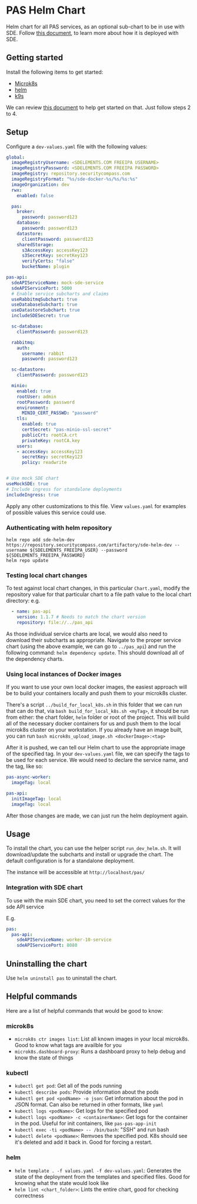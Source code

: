 # PAS Helm Chart

Helm chart for all PAS services, as an optional sub-chart to be in use with SDE. Follow [this document](https://securitycompass.atlassian.net/wiki/spaces/DEP/pages/2522710042), to learn more about how it is deployed with SDE.

## Getting started

Install the following items to get started:
- [Microk8s](https://microk8s.io/)
- [helm](https://helm.sh/)
- [k9s](https://k9scli.io/)

We can review [this document](https://securitycompass.atlassian.net/wiki/spaces/DEP/pages/2394587280/Set+up+SDE+on+Ubuntu+virtual+machine+microk8s+cluster) to help get started on that. Just follow steps 2 to 4.

## Setup
Configure a `dev-values.yaml` file with the following values:

```yaml
global:
  imageRegistryUsername: <SDELEMENTS.COM FREEIPA USERNAME>
  imageRegistryPassword: <SDELEMENTS.COM FREEIPA PASSWORD>
  imageRegistry: repository.securitycompass.com
  imageRegistryFormat: "%s/sde-docker-%s/%s/%s:%s"
  imageOrganization: dev
  rwx:
    enabled: false

  pas:
    broker:
      password: password123
    database:
      password: password123
    datastore:
      clientPassword: password123
    sharedStorage:
      s3AccessKey: accessKey123
      s3SecretKey: secretKey123
      verifyCerts: "false"
      bucketName: plugin

pas-api:
  sdeAPIServiceName: mock-sde-service
  sdeAPIServicePort: 5000
  # Enable service subcharts and claims
  useRabbitmqSubchart: true
  useDatabaseSubchart: true
  useDatastoreSubchart: true
  includeSDESecret: true

  sc-database:
    clientPassword: password123

  rabbitmq:
    auth:
      username: rabbit
      password: password123

  sc-datastore:
    clientPassword: password123

  minio:
    enabled: true
    rootUser: admin
    rootPassword: password
    environment:
      MINIO_CERT_PASSWD: "password"
    tls:
      enabled: true
      certSecret: "pas-minio-ssl-secret"
      publicCrt: rootCA.crt
      privateKey: rootCA.key
    users:
    - accessKey: accessKey123
      secretKey: secretKey123
      policy: readwrite


# Use mock SDE chart
useMockSDE: true
# Include ingress for standalone deployments
includeIngress: true
```

Apply any other customizations to this file. View `values.yaml` for examples of possible values this service could use.

### Authenticating with helm repository

```
helm repo add sde-helm-dev https://repository.securitycompass.com/artifactory/sde-helm-dev --username ${SDELEMENTS_FREEIPA_USER} --password ${SDELEMENTS_FREEIPA_PASSWORD}
helm repo update
```

### Testing local chart changes
To test against local chart changes, in this particular `Chart.yaml`, modify the repository value for that particular chart to a file path value to the local chart directory:
e.g.
```yaml
  - name: pas-api
    version: 1.1.7 # Needs to match the chart version
    repository: file://../pas_api
```

As those individual service charts are local, we would also need to download their subcharts as appropriate. Navigate to the proper service chart (using the above example, we can go to `../pas_api`) and run the following command: `helm dependency update`. This should download all of the dependency charts.

### Using local instances of Docker images

If you want to use your own local docker images, the easiest approach will be to build your containers locally and push them to your microk8s cluster.

There's a script `../build_for_local_k8s.sh` in this folder that we can run that can do that, via `bash build_for_local_k8s.sh <myTag>`, it should be run from either: the chart folder, `helm` folder or root of the project. This will build all of the necessary docker containers for us and push them to the local microk8s cluster on your workstation. If you already have an image built, you can run `bash microk8s_upload_image.sh <dockerImage>:<tag>`

After it is pushed, we can tell our Helm chart to use the appropriate image of the specified tag. In your `dev-values.yaml` file, we can specify the tags to be used for each service. We would need to declare the service name, and the tag, like so:

```yaml
pas-async-worker:
  imageTag: local

pas-api:
  initImageTag: local
  imageTag: local
```

After those changes are made, we can just run the helm deployment again.

## Usage
To install the chart, you can use the helper script `run_dev_helm.sh`. It will download/update the subcharts and install or upgrade the chart.
The default configuration is for a standalone deployment.

The instance will be accessible at `http://localhost/pas/`

### Integration with SDE chart
To use with the main SDE chart, you need to set the correct values for the sde API service

E.g.
```yaml
pas:
  pas-api:
    sdeAPIServiceName: worker-10-service
    sdeAPIServicePort: 8080
```

## Uninstalling the chart
Use `helm uninstall pas` to uninstall the chart.

## Helpful commands

Here are a list of helpful commands that would be good to know:

### microk8s
- `microk8s ctr images list`: List all known images in your local microk8s. Good to know what tags are availble for you
- `microk8s.dashboard-proxy`: Runs a dashboard proxy to help debug and know the state of things

### kubectl
- `kubectl get pod`: Get all of the pods running
- `kubectl describe pods`: Provide information about the pods
- `kubectl get pod <podName> -o json`: Get information about the pod in JSON format. Can also be returned in other formats, like `yaml`
- `kubectl logs <podName>`: Get logs for the specified pod
- `kubectl logs <podName> -c <containerName>`: Get logs for the container in the pod. Useful for init containers, like `pas-pas-app-init`
- `kubectl exec -ti <podName> -- /bin/bash`: "SSH" and run bash
- `kubectl delete <podName>`: Remvoes the specified pod. K8s should see it's deleted and add it back in. Good for forcing a restart.

### helm
- `helm template . -f values.yaml -f dev-values.yaml`: Generates the state of the deployment from the templates and specified files. Good for knowing what the state would look like
- `helm lint <chart_folder>`: Lints the entire chart, good for checking correctness
